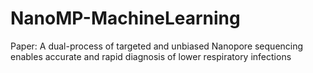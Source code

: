 # NanoMP-MachineLearning
Paper: A dual-process of targeted and unbiased Nanopore sequencing enables accurate and rapid diagnosis of lower respiratory infections
